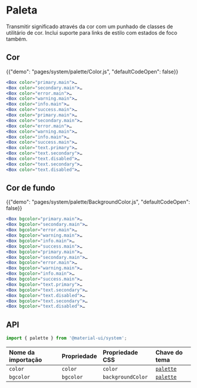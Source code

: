 # Paleta

<p class="description">Transmitir significado através da cor com um punhado de classes de utilitário de cor. Inclui suporte para links de estilo com estados de foco também.</p>

## Cor

{{"demo": "pages/system/palette/Color.js", "defaultCodeOpen": false}}

```jsx
<Box color="primary.main">…
<Box color="secondary.main">…
<Box color="error.main">…
<Box color="warning.main">…
<Box color="info.main">…
<Box color="success.main">…
<Box color="primary.main">…
<Box color="secondary.main">…
<Box color="error.main">…
<Box color="warning.main">…
<Box color="info.main">…
<Box color="success.main">…
<Box color="text.primary">…
<Box color="text.secondary">…
<Box color="text.disabled">…
<Box color="text.secondary">…
<Box color="text.disabled">…
```

## Cor de fundo

{{"demo": "pages/system/palette/BackgroundColor.js", "defaultCodeOpen": false}}

```jsx
<Box bgcolor="primary.main">…
<Box bgcolor="secondary.main">…
<Box bgcolor="error.main">…
<Box bgcolor="warning.main">…
<Box bgcolor="info.main">…
<Box bgcolor="success.main">…
<Box bgcolor="primary.main">…
<Box bgcolor="secondary.main">…
<Box bgcolor="error.main">…
<Box bgcolor="warning.main">…
<Box bgcolor="info.main">…
<Box bgcolor="success.main">…
<Box bgcolor="text.primary">…
<Box bgcolor="text.secondary">…
<Box bgcolor="text.disabled">…
<Box bgcolor="text.secondary">…
<Box bgcolor="text.disabled">…
```

## API

```js
import { palette } from '@material-ui/system';
```

| Nome da importação | Propriedade | Propriedade CSS   | Chave do tema                                                    |
|:------------------ |:----------- |:----------------- |:---------------------------------------------------------------- |
| `color`            | `color`     | `color`           | [`palette`](/customization/default-theme/?expand-path=$.palette) |
| `bgcolor`          | `bgcolor`   | `backgroundColor` | [`palette`](/customization/default-theme/?expand-path=$.palette) |
